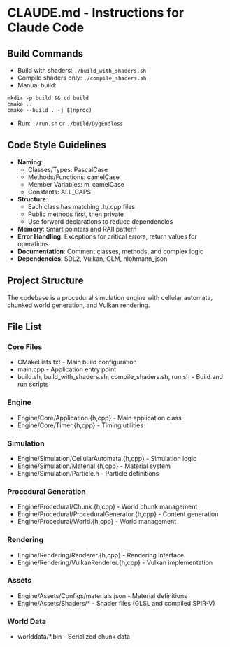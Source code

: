 # CLAUDE.md - Instructions for Claude Code

## Build Commands
- Build with shaders: `./build_with_shaders.sh`
- Compile shaders only: `./compile_shaders.sh`
- Manual build:
```
mkdir -p build && cd build
cmake ..
cmake --build . -j $(nproc)
```
- Run: `./run.sh` or `./build/DygEndless`

## Code Style Guidelines
- **Naming**: 
  - Classes/Types: PascalCase
  - Methods/Functions: camelCase
  - Member Variables: m_camelCase
  - Constants: ALL_CAPS
- **Structure**:
  - Each class has matching .h/.cpp files
  - Public methods first, then private
  - Use forward declarations to reduce dependencies
- **Memory**: Smart pointers and RAII pattern
- **Error Handling**: Exceptions for critical errors, return values for operations
- **Documentation**: Comment classes, methods, and complex logic
- **Dependencies**: SDL2, Vulkan, GLM, nlohmann_json

## Project Structure
The codebase is a procedural simulation engine with cellular automata, chunked world generation, and Vulkan rendering.

## File List
### Core Files
- CMakeLists.txt - Main build configuration
- main.cpp - Application entry point
- build.sh, build_with_shaders.sh, compile_shaders.sh, run.sh - Build and run scripts

### Engine
- Engine/Core/Application.{h,cpp} - Main application class
- Engine/Core/Timer.{h,cpp} - Timing utilities

### Simulation
- Engine/Simulation/CellularAutomata.{h,cpp} - Simulation logic
- Engine/Simulation/Material.{h,cpp} - Material system
- Engine/Simulation/Particle.h - Particle definitions

### Procedural Generation
- Engine/Procedural/Chunk.{h,cpp} - World chunk management
- Engine/Procedural/ProceduralGenerator.{h,cpp} - Content generation
- Engine/Procedural/World.{h,cpp} - World management

### Rendering
- Engine/Rendering/Renderer.{h,cpp} - Rendering interface
- Engine/Rendering/VulkanRenderer.{h,cpp} - Vulkan implementation

### Assets
- Engine/Assets/Configs/materials.json - Material definitions
- Engine/Assets/Shaders/* - Shader files (GLSL and compiled SPIR-V)

### World Data
- worlddata/*.bin - Serialized chunk data
